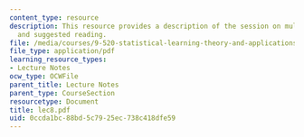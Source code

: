 ```yaml
---
content_type: resource
description: This resource provides a description of the session on multiclass classification
  and suggested reading.
file: /media/courses/9-520-statistical-learning-theory-and-applications-spring-2006/0ccda1bc88bd5c7925ec738c418dfe59_lec8.pdf
file_type: application/pdf
learning_resource_types:
- Lecture Notes
ocw_type: OCWFile
parent_title: Lecture Notes
parent_type: CourseSection
resourcetype: Document
title: lec8.pdf
uid: 0ccda1bc-88bd-5c79-25ec-738c418dfe59
---
```

